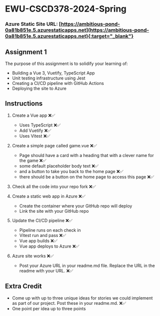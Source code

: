# EWU-CSCD378-2024-Spring

### Azure Static Site URL: [https://ambitious-pond-0a81b851e.5.azurestaticapps.net](https://ambitious-pond-0a81b851e.5.azurestaticapps.net){:target="_blank"}

## Assignment 1

The purpose of this assignment is to solidify your learning of:

- Building a Vue 3, Vuetify, TypeScript App
- Unit testing infrastructure using Jest
- Creating a CI/CD pipeline with GitHub Actions
- Deploying the site to Azure

## Instructions

1. Create a Vue app ❌✅
   - Uses TypeScript ❌✅
   - Add Vuetify ❌✅
   - Uses Vitest ❌✅

3. Create a simple page called game.vue ❌✅
   - Page should have a card with a heading that with a clever name for the game ❌✅
   - some default placeholder body text ❌✅
   - and a button to take you back to the home page ❌✅
   - there should be a button on the home page to access this page ❌✅

4. Check all the code into your repo fork ❌✅

5. Create a static web app in Azure ❌✅
   - Create the container where your GitHub repo will deploy
   - Link the site with your GitHub repo

6. Update the CI/CD pipeline ❌✅
   - Pipeline runs on each check in
   - Vitest run and pass ❌✅
   - Vue app builds ❌✅
   - Vue app deploys to Azure ❌✅

7. Azure site works ❌✅
   - Post your Azure URL in your readme.md file. Replace the URL in the readme with your URL. ❌✅

## Extra Credit

- Come up with up to three unique ideas for stories we could implement as part of our project. Post these in your readme.md. ❌✅
- One point per idea up to three points
